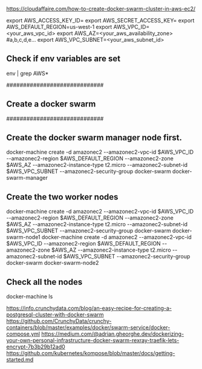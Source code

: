 https://cloudaffaire.com/how-to-create-docker-swarm-cluster-in-aws-ec2/

export AWS_ACCESS_KEY_ID=
export AWS_SECRET_ACCESS_KEY=
export AWS_DEFAULT_REGION=us-west-1
export AWS_VPC_ID=<your_aws_vpc_id>
export AWS_AZ=<your_aws_availability_zone> #a,b,c,d,e...
export AWS_VPC_SUBNET=<your_aws_subnet_id>
 
##  Check if env variables are set
env | grep AWS*
 
#############################
##  Create a docker swarm  ##
#############################
 
##  Create the docker swarm manager node first.
docker-machine create -d amazonec2 --amazonec2-vpc-id $AWS_VPC_ID --amazonec2-region $AWS_DEFAULT_REGION --amazonec2-zone $AWS_AZ --amazonec2-instance-type t2.micro --amazonec2-subnet-id $AWS_VPC_SUBNET --amazonec2-security-group docker-swarm docker-swarm-manager
 
##  Create the two worker nodes
docker-machine create -d amazonec2 --amazonec2-vpc-id $AWS_VPC_ID --amazonec2-region $AWS_DEFAULT_REGION --amazonec2-zone $AWS_AZ --amazonec2-instance-type t2.micro --amazonec2-subnet-id $AWS_VPC_SUBNET --amazonec2-security-group docker-swarm docker-swarm-node1
docker-machine create -d amazonec2 --amazonec2-vpc-id $AWS_VPC_ID --amazonec2-region $AWS_DEFAULT_REGION --amazonec2-zone $AWS_AZ --amazonec2-instance-type t2.micro --amazonec2-subnet-id $AWS_VPC_SUBNET --amazonec2-security-group docker-swarm docker-swarm-node2
 
##  Check all the nodes
docker-machine ls


https://info.crunchydata.com/blog/an-easy-recipe-for-creating-a-postgresql-cluster-with-docker-swarm
https://github.com/CrunchyData/crunchy-containers/blob/master/examples/docker/swarm-service/docker-compose.yml
https://medium.com/@adrian.gheorghe.dev/dockerizing-your-own-personal-infrastructure-docker-swarm-rexray-traefik-lets-encrypt-7b3b29b12ad0
https://github.com/kubernetes/kompose/blob/master/docs/getting-started.md




